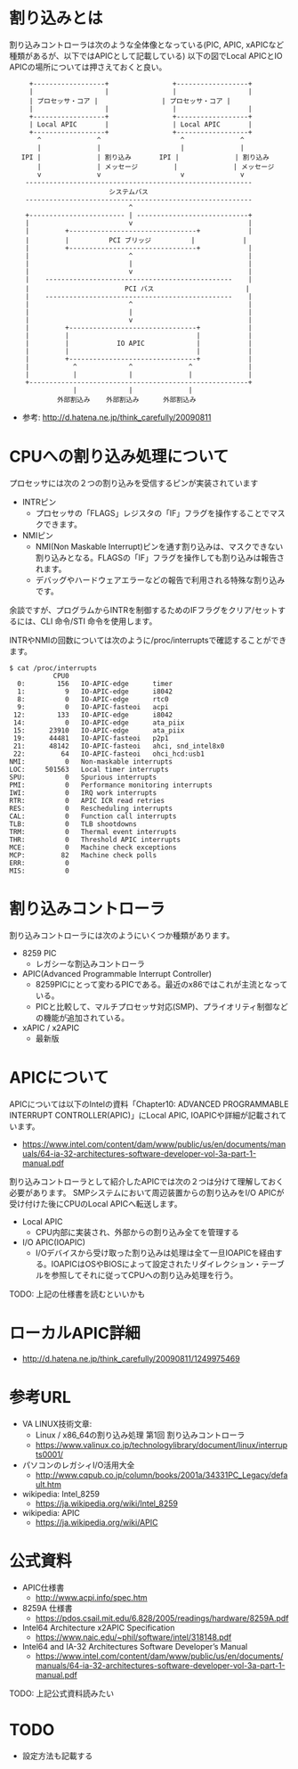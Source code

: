 # 割り込みとは
割り込みコントローラは次のような全体像となっている(PIC, APIC, xAPICなど種類があるが、以下ではAPICとして記載している)
以下の図でLocal APICとIO APICの場所については押さえておくと良い。
```
     +------------------+                +------------------+
     |                  |                |                  |
     | プロセッサ・コア |                | プロセッサ・コア |
     |                  |                |                  |
     +------------------+                +------------------+
     | Local APIC       |                | Local APIC       |
     +------------------+                +------------------+
       ^              ^                    ^              ^  
       |              |                    |              |  
   IPI |              | 割り込み       IPI |              | 割り込み
       |              | メッセージ         |              | メッセージ
       v              v                    v              v     
    ---------------------------------------------------------
                         システムバス                       
    ---------------------------------------------------------
                              ^                             
    +------------------------ | ----------------------------+
    |                         v                             |
    |         +--------------------------------+            |
    |         |          PCI ブリッジ          |            |
    |         +--------------------------------+            |
    |                         ^                             |
    |                         |                             |
    |                         v                             |
    |    -----------------------------------------------    |
    |                        PCI バス                       |
    |    -----------------------------------------------    |
    |                         ^                             |
    |                         |                             |
    |                         v                             |
    |         +--------------------------------+            |
    |         |                                |            |
    |         |            IO APIC             |            |
    |         |                                |            |
    |         +--------------------------------+            |
    |           ^             ^              ^              |
    |           |             |              |              |
    +-------------------------------------------------------+
                |             |              |
            外部割込み    外部割込み      外部割込み
```

- 参考: http://d.hatena.ne.jp/think_carefully/20090811

# CPUへの割り込み処理について
プロセッサには次の２つの割り込みを受信するピンが実装されています
- INTRピン
  - プロセッサの「FLAGS」レジスタの「IF」フラグを操作することでマスクできます。
- NMIピン
  - NMI(Non Maskable Interrupt)ピンを通す割り込みは、マスクできない割り込みとなる。FLAGSの「IF」フラグを操作しても割り込みは報告されます。
  - デバッグやハードウェアエラーなどの報告で利用される特殊な割り込みです。

余談ですが、プログラムからINTRを制御するためのIFフラグをクリア/セットするには、CLI 命令/STI 命令を使用します。

INTRやNMIの回数については次のように/proc/interruptsで確認することができます。
```
$ cat /proc/interrupts  
           CPU0       
  0:        156   IO-APIC-edge      timer
  1:          9   IO-APIC-edge      i8042
  8:          0   IO-APIC-edge      rtc0
  9:          0   IO-APIC-fasteoi   acpi
 12:        133   IO-APIC-edge      i8042
 14:          0   IO-APIC-edge      ata_piix
 15:      23910   IO-APIC-edge      ata_piix
 19:      44481   IO-APIC-fasteoi   p2p1
 21:      48142   IO-APIC-fasteoi   ahci, snd_intel8x0
 22:         64   IO-APIC-fasteoi   ohci_hcd:usb1
NMI:          0   Non-maskable interrupts
LOC:     501563   Local timer interrupts
SPU:          0   Spurious interrupts
PMI:          0   Performance monitoring interrupts
IWI:          0   IRQ work interrupts
RTR:          0   APIC ICR read retries
RES:          0   Rescheduling interrupts
CAL:          0   Function call interrupts
TLB:          0   TLB shootdowns
TRM:          0   Thermal event interrupts
THR:          0   Threshold APIC interrupts
MCE:          0   Machine check exceptions
MCP:         82   Machine check polls
ERR:          0
MIS:          0
```

# 割り込みコントローラ
割り込みコントローラには次のようにいくつか種類があります。
- 8259 PIC
  - レガシーな割込みコントローラ
- APIC(Advanced Programmable Interrupt Controller)
  - 8259PICにとって変わるPICである。最近のx86ではこれが主流となっている。
  - PICと比較して、マルチプロセッサ対応(SMP)、プライオリティ制御などの機能が追加されている。
- xAPIC / x2APIC
  - 最新版

# APICについて
APICについては以下のIntelの資料「Chapter10: ADVANCED PROGRAMMABLE INTERRUPT CONTROLLER(APIC)」にLocal APIC, IOAPICや詳細が記載されています。
- https://www.intel.com/content/dam/www/public/us/en/documents/manuals/64-ia-32-architectures-software-developer-vol-3a-part-1-manual.pdf

割り込みコントローラとして紹介したAPICでは次の２つは分けて理解しておく必要があります。
SMPシステムにおいて周辺装置からの割り込みをI/O APICが受け付けた後にCPUのLocal APICへ転送します。

- Local APIC
  - CPU内部に実装され、外部からの割り込み全てを管理する
- I/O APIC(IOAPIC)
  - I/Oデバイスから受け取った割り込みは処理は全て一旦IOAPICを経由する。IOAPICはOSやBIOSによって設定されたリダイレクション・テーブルを参照してそれに従ってCPUへの割り込み処理を行う。　

TODO: 上記の仕様書を読むといいかも


# ローカルAPIC詳細
- http://d.hatena.ne.jp/think_carefully/20090811/1249975469

# 参考URL
- VA LINUX技術文章: 
  - Linux / x86_64の割り込み処理 第1回 割り込みコントローラ
  - https://www.valinux.co.jp/technologylibrary/document/linux/interrupts0001/
- パソコンのレガシィI/O活用大全
  - http://www.cqpub.co.jp/column/books/2001a/34331PC_Legacy/default.htm
- wikipedia: Intel_8259
  - https://ja.wikipedia.org/wiki/Intel_8259
- wikipedia: APIC
  - https://ja.wikipedia.org/wiki/APIC

# 公式資料
- APIC仕様書
  - http://www.acpi.info/spec.htm
- 8259A 仕様書
  - https://pdos.csail.mit.edu/6.828/2005/readings/hardware/8259A.pdf
- Intel64 Architecture x2APIC Specification
  - https://www.naic.edu/~phil/software/intel/318148.pdf
- Intel64 and IA-32 Architectures Software Developer’s Manual
  - https://www.intel.com/content/dam/www/public/us/en/documents/manuals/64-ia-32-architectures-software-developer-vol-3a-part-1-manual.pdf

TODO: 上記公式資料読みたい

# TODO
- 設定方法も記載する
